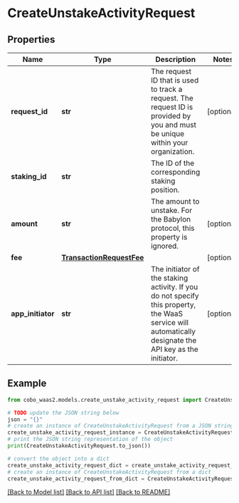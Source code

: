 # CreateUnstakeActivityRequest


## Properties

Name | Type | Description | Notes
------------ | ------------- | ------------- | -------------
**request_id** | **str** | The request ID that is used to track a request. The request ID is provided by you and must be unique within your organization. | [optional] 
**staking_id** | **str** | The ID of the corresponding staking position. | 
**amount** | **str** | The amount to unstake. For the Babylon protocol, this property is ignored. | [optional] 
**fee** | [**TransactionRequestFee**](TransactionRequestFee.md) |  | [optional] 
**app_initiator** | **str** | The initiator of the staking activity. If you do not specify this property, the WaaS service will automatically designate the API key as the initiator. | [optional] 

## Example

```python
from cobo_waas2.models.create_unstake_activity_request import CreateUnstakeActivityRequest

# TODO update the JSON string below
json = "{}"
# create an instance of CreateUnstakeActivityRequest from a JSON string
create_unstake_activity_request_instance = CreateUnstakeActivityRequest.from_json(json)
# print the JSON string representation of the object
print(CreateUnstakeActivityRequest.to_json())

# convert the object into a dict
create_unstake_activity_request_dict = create_unstake_activity_request_instance.to_dict()
# create an instance of CreateUnstakeActivityRequest from a dict
create_unstake_activity_request_from_dict = CreateUnstakeActivityRequest.from_dict(create_unstake_activity_request_dict)
```
[[Back to Model list]](../README.md#documentation-for-models) [[Back to API list]](../README.md#documentation-for-api-endpoints) [[Back to README]](../README.md)


